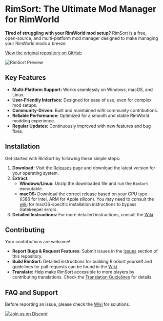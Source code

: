 # RimSort: The Ultimate Mod Manager for RimWorld

**Tired of struggling with your RimWorld mod setup?** RimSort is a free, open-source, and multi-platform mod manager designed to make managing your RimWorld mods a breeze.

[View the original repository on GitHub](https://github.com/RimSort/RimSort)

![RimSort Preview](./docs/rimsort_preview.png)

## Key Features

*   **Multi-Platform Support:** Works seamlessly on Windows, macOS, and Linux.
*   **User-Friendly Interface:** Designed for ease of use, even for complex mod setups.
*   **Community-Driven:** Built and maintained with community contributions.
*   **Reliable Performance:** Optimized for a smooth and stable RimWorld modding experience.
*   **Regular Updates:** Continuously improved with new features and bug fixes.

## Installation

Get started with RimSort by following these simple steps:

1.  **Download:** Visit the [Releases](https://github.com/RimSort/RimSort/releases) page and download the latest version for your operating system.
2.  **Extract:**
    *   **Windows/Linux:** Unzip the downloaded file and run the `RimSort` executable.
    *   **macOS:**  Download the correct release based on your CPU type (i386 for Intel, ARM for Apple silicon). You may need to consult the [wiki](https://rimsort.github.io/RimSort/user-guide/downloading-and-installing#macos) for macOS-specific installation instructions to bypass Gatekeeper errors.
3.  **Detailed Instructions:** For more detailed instructions, consult the [Wiki](https://rimsort.github.io/RimSort/).

## Contributing

Your contributions are welcome!

*   **Report Bugs & Request Features:**  Submit issues in the [Issues](https://github.com/RimSort/RimSort/issues) section of this repository.
*   **Build RimSort:** Detailed instructions for building RimSort yourself and guidelines for pull requests can be found in the [Wiki](https://rimsort.github.io/RimSort/).
*   **Translate:** Help make RimSort accessible to more players by contributing translations. Check the [Translation Guidelines](https://rimsort.github.io/RimSort/development-guide/translation-guidelines) for details.

## FAQ and Support

Before reporting an issue, please check the [Wiki](https://rimsort.github.io/RimSort/) for solutions.

[![Join us on Discord](https://github-production-user-asset-6210df.s3.amazonaws.com/2766946/248529301-486f4f8c-fed5-4fe1-832f-6461b7ce3a55.png)](https://discord.gg/aV7g69JmR2)